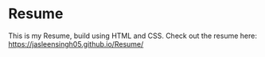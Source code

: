 # Resume
This is my Resume, build using HTML and CSS.
Check out the resume here: https://jasleensingh05.github.io/Resume/

